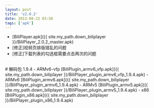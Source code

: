 ```yaml
---
layout: post
title: 'v2.0.2'
date: 2013-08-22 03:58
tags: ['apk']
---
```

- [BiliPlayer.apk]({{ site.my_path.down_biliplayer }}/BiliPlayer_2.0.2_master.apk)
- \[修正\]视频页排版错乱的问题
- \[修正\]下载列表的勾选框需要点击两次的问题
<br />
# 解码包 1.9.4
- ARMv6-vfp [BiliPlugin_armv6_vfp.apk]({{ site.my_path.down_biliplayer }}/BiliPlayer_plugin_armv6_vfp_1.9.4.apk)
- ARMv6 [BiliPlugin_armv6.apk]({{ site.my_path.down_biliplayer }}/BiliPlayer_plugin_armv6_1.9.4.apk)
- ARMv5 [BiliPlugin_armv5.apk]({{ site.my_path.down_biliplayer }}/BiliPlayer_plugin_armv5_1.9.4.apk)
- x86 [BiliPlugin_x86.apk]({{ site.my_path.down_biliplayer }}/BiliPlayer_plugin_x86_1.9.4.apk)

